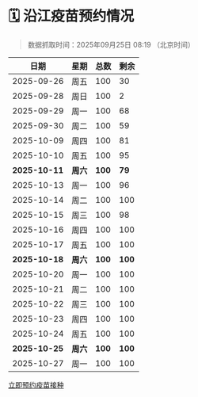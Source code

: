 # 🗓️ 沿江疫苗预约情况

> 数据抓取时间：2025年09月25日 08:19 （北京时间）

| 日期 | 星期 | 总数 | 剩余 |
|------|------|------|------|
| 2025-09-26 | 周五 | 100 | 30 |
| 2025-09-28 | 周日 | 100 | 2 |
| 2025-09-29 | 周一 | 100 | 68 |
| 2025-09-30 | 周二 | 100 | 59 |
| 2025-10-09 | 周四 | 100 | 81 |
| 2025-10-10 | 周五 | 100 | 95 |
| **2025-10-11** | **周六** | **100** | **79** |
| 2025-10-13 | 周一 | 100 | 96 |
| 2025-10-14 | 周二 | 100 | 100 |
| 2025-10-15 | 周三 | 100 | 98 |
| 2025-10-16 | 周四 | 100 | 100 |
| 2025-10-17 | 周五 | 100 | 100 |
| **2025-10-18** | **周六** | **100** | **100** |
| 2025-10-20 | 周一 | 100 | 100 |
| 2025-10-21 | 周二 | 100 | 100 |
| 2025-10-22 | 周三 | 100 | 100 |
| 2025-10-23 | 周四 | 100 | 100 |
| 2025-10-24 | 周五 | 100 | 100 |
| **2025-10-25** | **周六** | **100** | **100** |
| 2025-10-27 | 周一 | 100 | 100 |


<div class="button-container">
<a class="btn" href="http://yfzweb.ishequ.net/#/login" target="_blank">立即预约疫苗接种</a>
</div>
